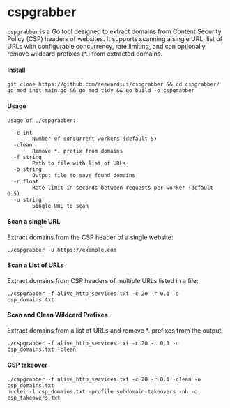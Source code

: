 # cspgrabber

`cspgrabber` is a Go tool designed to extract domains from Content Security Policy (CSP) headers of websites. It supports scanning a single URL, list of URLs with configurable concurrency, rate limiting, and can optionally remove wildcard prefixes (*.) from extracted domains.

#### Install
```
git clone https://github.com/reewardius/cspgrabber && cd cspgrabber/
go mod init main.go && go mod tidy && go build -o cspgrabber
```
#### Usage
```
Usage of ./cspgrabber:

  -c int
        Number of concurrent workers (default 5)
  -clean
        Remove *. prefix from domains
  -f string
        Path to file with list of URLs
  -o string
        Output file to save found domains
  -r float
        Rate limit in seconds between requests per worker (default 0.5)
  -u string
        Single URL to scan
```

#### Scan a single URL
Extract domains from the CSP header of a single website:
```
./cspgrabber -u https://example.com
```

#### Scan a List of URLs
Extract domains from CSP headers of multiple URLs listed in a file:
```
./cspgrabber -f alive_http_services.txt -c 20 -r 0.1 -o csp_domains.txt
```

#### Scan and Clean Wildcard Prefixes
Extract domains from a list of URLs and remove *. prefixes from the output:
```
./cspgrabber -f alive_http_services.txt -c 20 -r 0.1 -o csp_domains.txt -clean
```

#### CSP takeover
```
./cspgrabber -f alive_http_services.txt -c 20 -r 0.1 -clean -o csp_domains.txt
nuclei -l csp_domains.txt -profile subdomain-takeovers -nh -o csp_takeovers.txt
```
